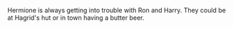 Hermione is always getting into trouble with Ron and Harry.  They
could be at Hagrid's hut or in town having a butter beer.
